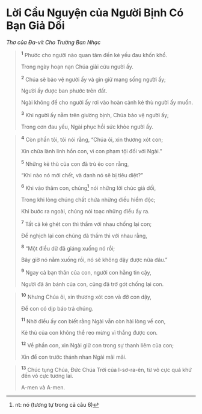 # Lời Cầu Nguyện của Người Bịnh Có Bạn Giả Dối
*Thơ của Ða-vít Cho Trưởng Ban Nhạc*

> <sup><b>1</b></sup> Phước cho người nào quan tâm đến kẻ yếu đau khốn khổ.
> 
> Trong ngày hoạn nạn Chúa giải cứu người ấy.
> 
> <sup><b>2</b></sup> Chúa sẽ bảo vệ người ấy và gìn giữ mạng sống người ấy;
> 
> Người ấy được ban phước trên đất.
> 
> Ngài không để cho người ấy rơi vào hoàn cảnh kẻ thù người ấy muốn.
> 
> <sup><b>3</b></sup> Khi người ấy nằm trên giường bịnh, Chúa bảo vệ người ấy;
> 
> Trong cơn đau yếu, Ngài phục hồi sức khỏe người ấy.
>


> <sup><b>4</b></sup> Còn phần tôi, tôi nói rằng, “Chúa ôi, xin thương xót con;
> 
> Xin chữa lành linh hồn con, vì con phạm tội đối với Ngài.”
> 
> <sup><b>5</b></sup> Những kẻ thù của con đã trù ẻo con rằng,
> 
> “Khi nào nó mới chết, và danh nó sẽ bị tiêu diệt?”
> 
> <sup><b>6</b></sup> Khi vào thăm con, chúng[^1] nói những lời chúc giả dối,
> 
> Trong khi lòng chúng chất chứa những điều hiểm độc;
> 
> Khi bước ra ngoài, chúng nói toạc những điều ấy ra.
> 
> <sup><b>7</b></sup> Tất cả kẻ ghét con thì thầm với nhau chống lại con;
> 
> Ðể nghịch lại con chúng đã thầm thì với nhau rằng,
> 
> <sup><b>8</b></sup> “Một điều dữ đã giáng xuống nó rồi;
> 
> Bây giờ nó nằm xuống rồi, nó sẽ không dậy được nữa đâu.”
> 
> <sup><b>9</b></sup> Ngay cả bạn thân của con, người con hằng tin cậy,
> 
> Người đã ăn bánh của con, cũng đã trở gót chống lại con.
>


> <sup><b>10</b></sup> Nhưng Chúa ôi, xin thương xót con và đỡ con dậy,
> 
> Ðể con có dịp báo trả chúng.
> 
> <sup><b>11</b></sup> Nhờ điều ấy con biết rằng Ngài vẫn còn hài lòng về con,
> 
> Kẻ thù của con không thể reo mừng vì thắng được con.
> 
> <sup><b>12</b></sup> Về phần con, xin Ngài giữ con trong sự thanh liêm của con;
> 
> Xin để con trước thánh nhan Ngài mãi mãi.
>


> <sup><b>13</b></sup> Chúc tụng Chúa, Ðức Chúa Trời của I-sơ-ra-ên, từ vô cực quá khứ đến vô cực tương lai.
> 
> A-men và A-men.
>

[^1]: nt: nó (tương tự trong cả câu 6)